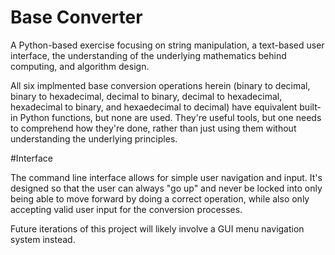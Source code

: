 # Base Converter

A Python-based exercise focusing on string manipulation, a text-based user interface, the understanding of the underlying mathematics behind computing, and algorithm design.

All six implmented base conversion operations herein (binary to decimal, binary to hexadecimal, decimal to binary, decimal to hexadecimal, hexadecimal to binary, and hexaedecimal to decimal) 
have equivalent built-in Python functions, but none are used. They're useful tools, but one needs to comprehend how they're done, rather than just using them without understanding the underlying principles. 

#Interface

The command line interface allows for simple user navigation and input. It's designed so that the user can always "go up" and never be locked into only being able to move forward by doing a correct operation, while also only accepting valid user input for the conversion processes.

Future iterations of this project will likely involve a GUI menu navigation system instead.
